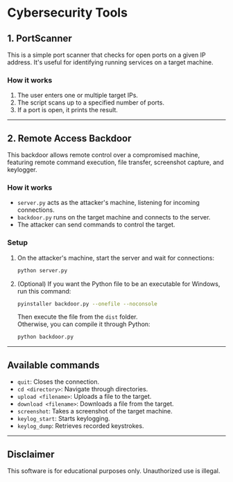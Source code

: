# Cybersecurity Tools

## 1. PortScanner

This is a simple port scanner that checks for open ports on a given IP address. It's useful for identifying running services on a target machine.

### How it works
1. The user enters one or multiple target IPs.
2. The script scans up to a specified number of ports.
3. If a port is open, it prints the result.

---

## 2. Remote Access Backdoor

This backdoor allows remote control over a compromised machine, featuring remote command execution, file transfer, screenshot capture, and keylogger.

### How it works
- `server.py` acts as the attacker's machine, listening for incoming connections.
- `backdoor.py` runs on the target machine and connects to the server.
- The attacker can send commands to control the target.

### Setup
1. On the attacker's machine, start the server and wait for connections:
    ```bash
    python server.py
    ```

2. (Optional) If you want the Python file to be an executable for Windows, run this command:
    ```bash
    pyinstaller backdoor.py --onefile --noconsole
    ```
   Then execute the file from the `dist` folder.  
   Otherwise, you can compile it through Python:
    ```bash
    python backdoor.py
    ```

---

## Available commands
- `quit`: Closes the connection.
- `cd <directory>`: Navigate through directories.
- `upload <filename>`: Uploads a file to the target.
- `download <filename>`: Downloads a file from the target.
- `screenshot`: Takes a screenshot of the target machine.
- `keylog_start`: Starts keylogging.
- `keylog_dump`: Retrieves recorded keystrokes.

---

## Disclaimer
This software is for educational purposes only. Unauthorized use is illegal.
